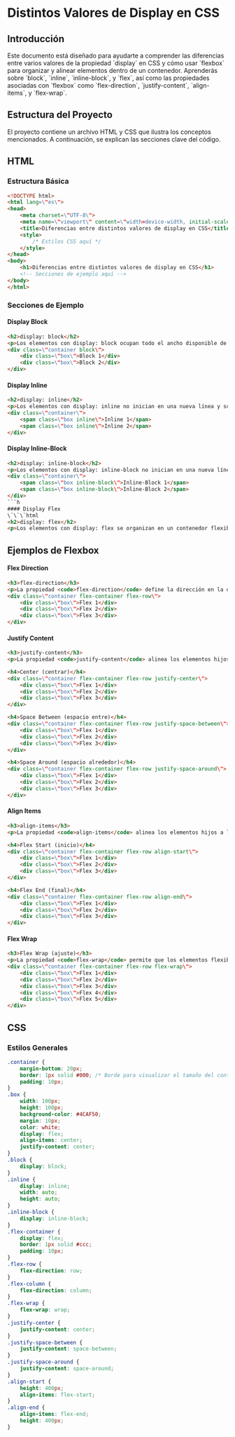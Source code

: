
# Distintos Valores de Display en CSS

## Introducción
Este documento está diseñado para ayudarte a comprender las diferencias entre varios valores de la propiedad \`display\` en CSS y cómo usar \`flexbox\` para organizar y alinear elementos dentro de un contenedor. Aprenderás sobre \`block\`, \`inline\`, \`inline-block\`, y \`flex\`, así como las propiedades asociadas con \`flexbox\` como \`flex-direction\`, \`justify-content\`, \`align-items\`, y \`flex-wrap\`.

## Estructura del Proyecto
El proyecto contiene un archivo HTML y CSS que ilustra los conceptos mencionados. A continuación, se explican las secciones clave del código.

## HTML

### Estructura Básica
```html
<!DOCTYPE html>
<html lang=\"es\">
<head>
    <meta charset=\"UTF-8\">
    <meta name=\"viewport\" content=\"width=device-width, initial-scale=1.0\">
    <title>Diferencias entre distintos valores de display en CSS</title>
    <style>
        /* Estilos CSS aquí */
    </style>
</head>
<body>
    <h1>Diferencias entre distintos valores de display en CSS</h1>
    <!-- Secciones de ejemplo aquí -->
</body>
</html>
```

### Secciones de Ejemplo

#### Display Block
```html
<h2>display: block</h2>
<p>Los elementos con display: block ocupan todo el ancho disponible de su contenedor y comienzan en una nueva línea.</p>
<div class=\"container block\">
    <div class=\"box\">Block 1</div>
    <div class=\"box\">Block 2</div>
</div>
```

#### Display Inline
```html
<h2>display: inline</h2>
<p>Los elementos con display: inline no inician en una nueva línea y solo ocupan el espacio necesario para su contenido.</p>
<div class=\"container\">
    <span class=\"box inline\">Inline 1</span>
    <span class=\"box inline\">Inline 2</span>
</div>
```

#### Display Inline-Block
```html
<h2>display: inline-block</h2>
<p>Los elementos con display: inline-block no inician en una nueva línea, pero permiten definir su tamaño con width y height.</p>
<div class=\"container\">
    <span class=\"box inline-block\">Inline-Block 1</span>
    <span class=\"box inline-block\">Inline-Block 2</span>
</div>
```h
#### Display Flex
\`\`\`html
<h2>display: flex</h2>
<p>Los elementos con display: flex se organizan en un contenedor flexible. Puedes controlar la dirección, el alineamiento y la distribución de los elementos hijos.</p>

```
## Ejemplos de Flexbox

#### Flex Direction
```html
<h3>flex-direction</h3>
<p>La propiedad <code>flex-direction</code> define la dirección en la que los elementos flexibles se colocan en el contenedor.</p>
<div class=\"container flex-container flex-row\">
    <div class=\"box\">Flex 1</div>
    <div class=\"box\">Flex 2</div>
    <div class=\"box\">Flex 3</div>
</div>
```
#### Justify Content
```html
<h3>justify-content</h3>
<p>La propiedad <code>justify-content</code> alinea los elementos hijos a lo largo del eje principal (horizontal por defecto) del contenedor flexible.</p>

<h4>Center (centrar)</h4>
<div class=\"container flex-container flex-row justify-center\">
    <div class=\"box\">Flex 1</div>
    <div class=\"box\">Flex 2</div>
    <div class=\"box\">Flex 3</div>
</div>

<h4>Space Between (espacio entre)</h4>
<div class=\"container flex-container flex-row justify-space-between\">
    <div class=\"box\">Flex 1</div>
    <div class=\"box\">Flex 2</div>
    <div class=\"box\">Flex 3</div>
</div>

<h4>Space Around (espacio alrededor)</h4>
<div class=\"container flex-container flex-row justify-space-around\">
    <div class=\"box\">Flex 1</div>
    <div class=\"box\">Flex 2</div>
    <div class=\"box\">Flex 3</div>
</div>
```

#### Align Items
```html
<h3>align-items</h3>
<p>La propiedad <code>align-items</code> alinea los elementos hijos a lo largo del eje secundario (vertical por defecto) del contenedor flexible.</p>

<h4>Flex Start (inicio)</h4>
<div class=\"container flex-container flex-row align-start\">
    <div class=\"box\">Flex 1</div>
    <div class=\"box\">Flex 2</div>
    <div class=\"box\">Flex 3</div>
</div>

<h4>Flex End (final)</h4>
<div class=\"container flex-container flex-row align-end\">
    <div class=\"box\">Flex 1</div>
    <div class=\"box\">Flex 2</div>
    <div class=\"box\">Flex 3</div>
</div>
```

#### Flex Wrap
```html
<h3>Flex Wrap (ajuste)</h3>
<p>La propiedad <code>flex-wrap</code> permite que los elementos flexibles pasen a una nueva línea si no caben en una sola fila.</p>
<div class=\"container flex-container flex-row flex-wrap\">
    <div class=\"box\">Flex 1</div>
    <div class=\"box\">Flex 2</div>
    <div class=\"box\">Flex 3</div>
    <div class=\"box\">Flex 4</div>
    <div class=\"box\">Flex 5</div>
</div>
```

## CSS

### Estilos Generales
```css
.container {
    margin-bottom: 20px;
    border: 1px solid #000; /* Borde para visualizar el tamaño del contenedor */
    padding: 10px;
}
.box {
    width: 100px;
    height: 100px;
    background-color: #4CAF50;
    margin: 10px;
    color: white;
    display: flex;
    align-items: center;
    justify-content: center;
}
.block {
    display: block;
}
.inline {
    display: inline;
    width: auto;
    height: auto;
}
.inline-block {
    display: inline-block;
}
.flex-container {
    display: flex;
    border: 1px solid #ccc;
    padding: 10px;
}
.flex-row {
    flex-direction: row;
}
.flex-column {
    flex-direction: column;
}
.flex-wrap {
    flex-wrap: wrap;
}
.justify-center {
    justify-content: center;
}
.justify-space-between {
    justify-content: space-between;
}
.justify-space-around {
    justify-content: space-around;
}
.align-start {
    height: 400px;
    align-items: flex-start;
}
.align-end {
    align-items: flex-end;
    height: 400px;
}
```

